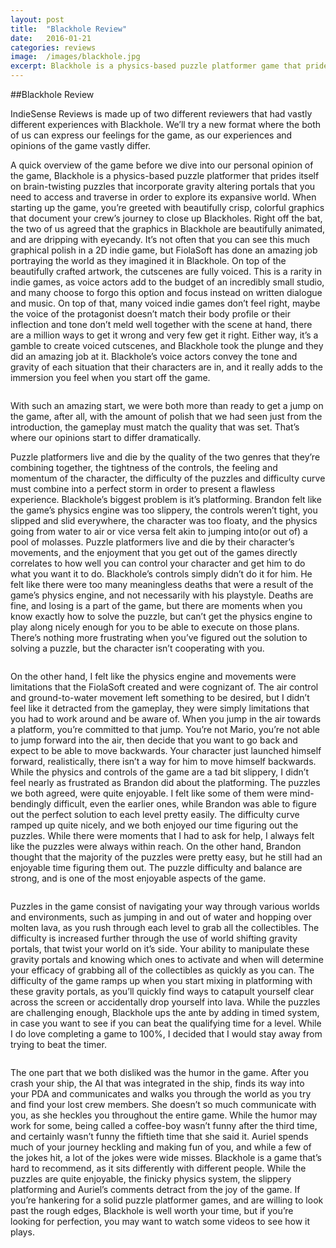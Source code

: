 ```yaml
---
layout: post
title:  "Blackhole Review"
date:   2016-01-21
categories: reviews
image:  /images/blackhole.jpg
excerpt: Blackhole is a physics-based puzzle platformer game that prides itself on brain-twisting puzzles that incorporate gravity altering portals in an expansive world.
---
```

##Blackhole Review

IndieSense Reviews is made up of two different reviewers that had vastly different experiences with Blackhole.  We’ll try a new format where the both of us can express our feelings for the game, as our experiences and opinions of the game vastly differ.

A quick overview of the game before we dive into our personal opinion of the game, Blackhole is a physics-based puzzle platformer that prides itself on brain-twisting puzzles that incorporate gravity altering portals that you need to access and traverse in order to explore its expansive world.  When starting up the game, you’re greeted with beautifully crisp, colorful graphics that document your crew’s journey to close up Blackholes.  Right off the bat, the two of us agreed that the graphics in Blackhole are beautifully animated, and are dripping with eyecandy.  It’s not often that you can see this much graphical polish in a 2D indie game, but FiolaSoft has done an amazing job portraying the world as they imagined it in Blackhole.  On top of the beautifully crafted artwork, the cutscenes are fully voiced.  This is a rarity in indie games, as voice actors add to the budget of an incredibly small studio, and many choose to forgo this option and focus instead on written dialogue and music.  On top of that, many voiced indie games don’t feel right, maybe the voice of the protagonist doesn’t match their body profile or their inflection and tone don’t meld well together with the scene at hand, there are a million ways to get it wrong and very few get it right.  Either way, it’s a gamble to create voiced cutscenes, and Blackhole took the plunge and they did an amazing job at it.  Blackhole’s voice actors convey the tone and gravity of each situation that their characters are in, and it really adds to the immersion you feel when you start off the game.

<img class="gfyitem" data-id="GrippingThreadbareHuia" />

With such an amazing start, we were both more than ready to get a jump on the game, after all, with the amount of polish that we had seen just from the introduction, the gameplay must match the quality that was set.  That’s where our opinions start to differ dramatically.

Puzzle platformers live and die by the quality of the two genres that they’re combining together, the tightness of the controls, the feeling and momentum of the character, the difficulty of the puzzles and difficulty curve must combine into a perfect storm in order to present a flawless experience.  Blackhole’s biggest problem is it’s platforming.  Brandon felt like the game’s physics engine was too slippery, the controls weren’t tight, you slipped and slid everywhere, the character was too floaty, and the physics going from water to air or vice versa felt akin to jumping into(or out of) a pool of molasses.  Puzzle platformers live and die by their character’s movements, and the enjoyment that you get out of the games directly correlates to how well you can control your character and get him to do what you want it to do.  Blackhole’s controls simply didn’t do it for him.  He felt like there were too many meaningless deaths that were a result of the game’s physics engine, and not necessarily with his playstyle.  Deaths are fine, and losing is a part of the game, but there are moments when you know exactly how to solve the puzzle, but can’t get the physics engine to play along nicely enough for you to be able to execute on those plans.  There’s nothing more frustrating when you’ve figured out the solution to solving a puzzle, but the character isn’t cooperating with you.

<img class="gfyitem" data-id="WateryWeakChimpanzee" />

On the other hand, I felt like the physics engine and movements were limitations that the FiolaSoft created and were cognizant of.  The air control and ground-to-water movement left something to be desired, but I didn’t feel like it detracted from the gameplay, they were simply limitations that you had to work around and be aware of.  When you jump in the air towards a platform, you’re committed to that jump.  You’re not Mario, you’re not able to jump forward into the air, then decide that you want to go back and expect to be able to move backwards.  Your character just launched himself forward, realistically, there isn’t a way for him to move himself backwards.  While the physics and controls of the game are a tad bit slippery, I didn’t feel nearly as frustrated as Brandon did about the platforming.
The puzzles we both agreed, were quite enjoyable.  I felt like some of them were mind-bendingly difficult, even the earlier ones, while Brandon was able to figure out the perfect solution to each level pretty easily.  The difficulty curve ramped up quite nicely, and we both enjoyed our time figuring out the puzzles.  While there were moments that I had to ask for help, I always felt like the puzzles were always within reach.  On the other hand, Brandon thought that the majority of the puzzles were pretty easy, but he still had an enjoyable time figuring them out.  The puzzle difficulty and balance are strong, and is one of the most enjoyable aspects of the game.

<img class="gfyitem" data-id="ShorttermPeacefulBluebird" />

Puzzles in the game consist of navigating your way through various worlds and environments, such as jumping in and out of water and hopping over molten lava, as you rush through each level to grab all the collectibles.  The difficulty is increased further through the use of world shifting gravity portals, that twist your world on it’s side.  Your ability to manipulate these gravity portals and knowing which ones to activate and when will determine your efficacy of grabbing all of the collectibles as quickly as you can.  The difficulty of the game ramps up when you start mixing in platforming with these gravity portals, as you’ll quickly find ways to catapult yourself clear across the screen or accidentally drop yourself into lava.  While the puzzles are challenging enough, Blackhole ups the ante by adding in timed system, in case you want to see if you can beat the qualifying time for a level.  While I do love completing a game to 100%, I decided that I would stay away from trying to beat the timer.

<img class="gfyitem" data-id="WanFineLcont" />

The one part that we both disliked was the humor in the game.  After you crash your ship, the AI that was integrated in the ship, finds its way into your PDA and communicates and walks you through the world as you try and find your lost crew members.  She doesn’t so much communicate with you, as she heckles you throughout the entire game.  While the humor may work for some, being called a coffee-boy wasn’t funny after the third time, and certainly wasn’t funny the fiftieth time that she said it.  Auriel spends much of your journey heckling and making fun of you, and while a few of the jokes hit, a lot of the jokes were wide misses.
Blackhole is a game that’s hard to recommend, as it sits differently with different people.  While the puzzles are quite enjoyable, the finicky physics system, the slippery platforming and Auriel’s comments detract from the joy of the game.  If you’re hankering for a solid puzzle platformer games, and are willing to look past the rough edges, Blackhole is well worth your time, but if you’re looking for perfection, you may want to watch some videos to see how it plays.

